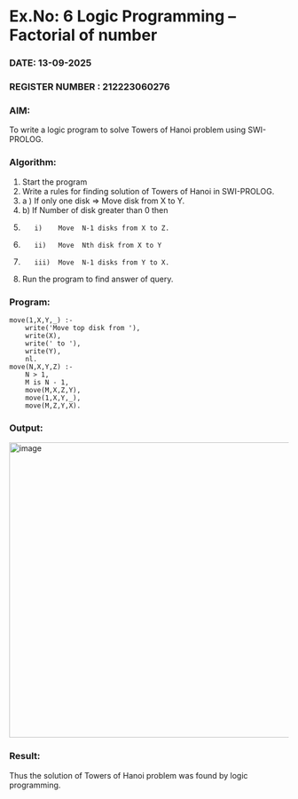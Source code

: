 # Ex.No: 6   Logic Programming – Factorial of number   
### DATE: 13-09-2025                                                             
### REGISTER NUMBER : 212223060276
### AIM: 
To  write  a logic program  to solve Towers of Hanoi problem  using SWI-PROLOG. 
### Algorithm:
1. Start the program
2.  Write a rules for finding solution of Towers of Hanoi in SWI-PROLOG.
3.  a )	If only one disk  => Move disk from X to Y.
4.  b)	If Number of disk greater than 0 then
5.        i)	Move  N-1 disks from X to Z.
6.        ii)	Move  Nth disk from X to Y
7.        iii)	Move  N-1 disks from Y to X.
8. Run the program  to find answer of  query.

### Program:
```
move(1,X,Y,_) :-
    write('Move top disk from '),
    write(X),
    write(' to '),
    write(Y),
    nl.
move(N,X,Y,Z) :-
    N > 1,
    M is N - 1,
    move(M,X,Z,Y),
    move(1,X,Y,_),
    move(M,Z,Y,X).
```
### Output:
<img width="617" height="532" alt="image" src="https://github.com/user-attachments/assets/00b62fe1-5393-4a2c-b0e6-f2dddc850e6a" />

### Result:
Thus the solution of Towers of Hanoi problem was found by logic programming.
